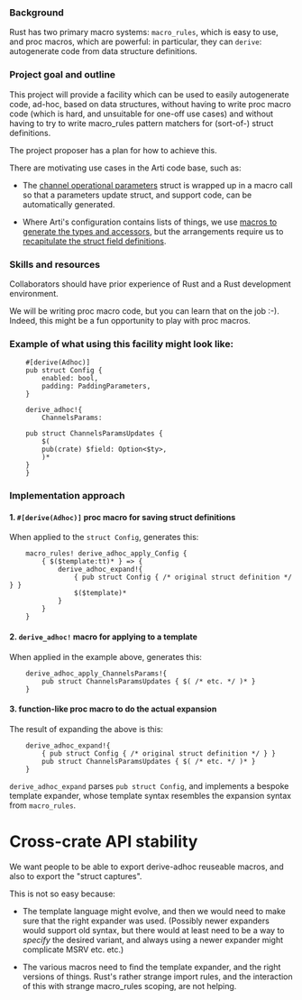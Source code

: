 ### Background

Rust has two primary macro systems: `macro_rules`, which is easy to use, and proc macros, which are powerful: in particular, they can `derive`: autogenerate code from data structure definitions.

### Project goal and outline

This project will provide a facility which can be used to easily autogenerate code, ad-hoc, based on data structures, without having to write proc macro code (which is hard, and unsuitable for one-off use cases) and without having to try to write macro_rules pattern matchers for (sort-of-) struct definitions.

The project proposer has a plan for how to achieve this.

There are motivating use cases in the Arti code base, such as:

 * The [channel operational parameters](https://gitlab.torproject.org/tpo/core/arti/-/blob/main/crates/tor-proto/src/channel/params.rs)
   struct is wrapped up in a macro call
   so that a parameters update struct, and support code,
   can be automatically generated.

 * Where Arti's configuration contains lists of things,
   we use [macros to generate the types and accessors](https://gitlab.torproject.org/tpo/core/arti/-/blob/main/crates/tor-config/src/list_builder.rs),
   but the arrangements require us to
   [recapitulate the struct field definitions](https://gitlab.torproject.org/tpo/core/arti/-/blob/main/crates/arti/src/logging.rs#L68).

### Skills and resources

Collaborators should have prior experience of Rust and a Rust development environment.

We will be writing proc macro code, but you can learn that on the job :-).
Indeed, this might be a fun opportunity to play with proc macros.

### Example of what using this facility might look like:

```
    #[derive(Adhoc)]
    pub struct Config {
        enabled: bool,
        padding: PaddingParameters,
    }

    derive_adhoc!{
        ChannelsParams:

	pub struct ChannelsParamsUpdates {
	    $(
		pub(crate) $field: Option<$ty>,
	    )*
	}
    }
```

### Implementation approach

#### 1. `#[derive(Adhoc)]` proc macro for saving struct definitions

When applied to the `struct Config`, generates this:

```
    macro_rules! derive_adhoc_apply_Config {
        { $($template:tt)* } => {
            derive_adhoc_expand!{
                { pub struct Config { /* original struct definition */ } }
                $($template)*
            }
        }
    }
```

#### 2. `derive_adhoc!` macro for applying to a template

When applied in the example above, generates this:

```
    derive_adhoc_apply_ChannelsParams!{
        pub struct ChannelsParamsUpdates { $( /* etc. */ )* }
    }
```

#### 3. function-like proc macro to do the actual expansion

The result of expanding the above is this:

```
    derive_adhoc_expand!{
        { pub struct Config { /* original struct definition */ } }
        pub struct ChannelsParamsUpdates { $( /* etc. */ )* }
    }
```

`derive_adhoc_expand` parses `pub struct Config`,
and implements a bespoke template expander,
whose template syntax resembles the expansion syntax from `macro_rules`.


Cross-crate API stability
=========================

We want people to be able to export derive-adhoc reuseable macros,
and also to export the "struct captures".

This is not so easy because:

 * The template language might evolve, and then we would need to
   make sure that the right expander was used.
   (Possibly newer expanders would support old syntax, but there
   would at least need to be a way to *specify* the desired variant,
   and always using a newer expander might complicate MSRV etc. etc.)

 * The various macros need to find the template expander, and the
   right versions of things.  Rust's rather strange import rules,
   and the interaction of this with strange macro_rules scoping,
   are not helping.
